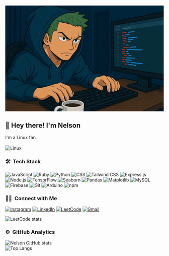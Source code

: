 ![Nelson Banner](https://github.com/NelsonGrajales/NelsonGrajales/blob/main/assets/Banner.jpeg)

<h2>👋 Hey there! I'm Nelson</h2>

I'm a Linux fan. <br/>
 <br/>
![Linux](https://img.shields.io/badge/Linux-FCC624?style=for-the-badge&logo=linux&logoColor=black)

### 🛠 &nbsp;Tech Stack

![JavaScript](https://img.shields.io/badge/JavaScript-F7DF1E?style=for-the-badge&logo=JavaScript&logoColor=000)
![Ruby](https://img.shields.io/badge/Ruby-CC342D?style=for-the-badge&logo=ruby&logoColor=white)
![Python](https://img.shields.io/badge/Python-3670A0?style=for-the-badge&logo=python&logoColor=ffdd54)
![CSS](https://img.shields.io/badge/CSS-1572B6?style=for-the-badge&logo=css3&logoColor=white)
![Tailwind CSS](https://img.shields.io/badge/Tailwind_CSS-38B2AC?style=for-the-badge&logo=tailwind-css&logoColor=white)
![Express.js](https://img.shields.io/badge/Express.js-000000?style=for-the-badge&logo=express&logoColor=white)
![Node.js](https://img.shields.io/badge/Node.js-339933?style=for-the-badge&logo=node.js&logoColor=white)
![TensorFlow](https://img.shields.io/badge/TensorFlow-FF3F03?style=for-the-badge&logo=tensorflow&logoColor=white)
![Seaborn](https://img.shields.io/badge/Seaborn-0091D5?style=for-the-badge&logo=seaborn&logoColor=white)
![Pandas](https://img.shields.io/badge/Pandas-150458?style=for-the-badge&logo=pandas&logoColor=white)
![Matplotlib](https://img.shields.io/badge/Matplotlib-11557C?style=for-the-badge&logo=matplotlib&logoColor=white)
![MySQL](https://img.shields.io/badge/MySQL-4479A1?style=for-the-badge&logo=mysql&logoColor=white)
![Firebase](https://img.shields.io/badge/Firebase-FFCA28?style=for-the-badge&logo=firebase&logoColor=white)
![Git](https://img.shields.io/badge/Git-F05032?style=for-the-badge&logo=git&logoColor=white)
![Arduino](https://img.shields.io/badge/Arduino-00979D?style=for-the-badge&logo=arduino&logoColor=white)
![npm](https://img.shields.io/badge/npm-CB3837?style=for-the-badge&logo=npm&logoColor=fff)


### 🤝🏻 &nbsp;Connect with Me
[![Instagram](https://img.shields.io/badge/Instagram-%23E4405F?style=for-the-badge&logo=instagram&logoColor=white)](https://www.instagram.com/nelson.grx/)
[![LinkedIn](https://img.shields.io/badge/LinkedIn-%230A66C2?style=for-the-badge&logo=linkedin&logoColor=white)](https://www.linkedin.com/in/tu_usuario/)
[![LeetCode](https://img.shields.io/badge/LeetCode-000000?style=for-the-badge&logo=LeetCode&logoColor=white)](https://leetcode.com/tu_usuario/)
[![Gmail](https://img.shields.io/badge/Gmail-D14836?style=for-the-badge&logo=Gmail&logoColor=fff)](https://mail.google.com/)


![LeetCode stats](https://leetcode-badge.vercel.app/api?username=nelson-grx&icon=LeetCode&theme=dark&style=for-the-badge)


### ⚙️ &nbsp;GitHub Analytics
![Nelson GitHub stats](https://github-readme-stats.vercel.app/api?username=NelsonGrajales&show_icons=true&theme=dark)
<br/>
![Top Langs](https://github-readme-stats.vercel.app/api/top-langs/?username=NelsonGrajales&hide_progress=true&theme=dark)
